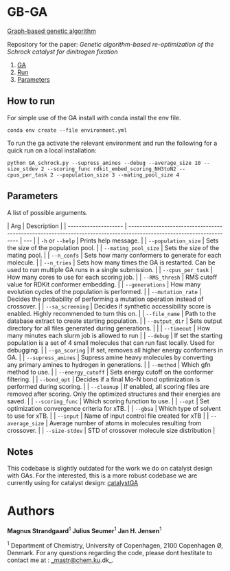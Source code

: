 # GB-GA

[Graph-based genetic algorithm](http://dx.doi.org/10.1039/C8SC05372C)

Repository for the paper: _Genetic algorithm-based re-optimization of the Schrock catalyst for dinitrogen fixation_

1. [GA](#gb-ga)
2. [Run](#how-to-run)
3. [Parameters](#parameters)

## How to run

For simple use of the GA install with conda install the env file.

    conda env create --file environment.yml

To run the ga activate the relevant environment and run the following for a quick run on a local installation:

```
python GA_schrock.py --supress_amines --debug --average_size 10 --size_stdev 2 --scoring_func rdkit_embed_scoring_NH3toN2 --cpus_per_task 2 --population_size 3 --mating_pool_size 4
```

## Parameters

A list of possible arguments.

| Arg                  | Description                                                                                                          |
| -------------------- | -------------------------------------------------------------------------------------------------------------------- | --- |
| `-h` or `--help`     | Prints help message.                                                                                                 |
| `--population_size`  | Sets the size of the population pool.                                                                                |
| `--mating_pool_size` | Sets the size of the mating pool.                                                                                    |
| `--n_confs`          | Sets how many conformers to generate for each molecule.                                                              |
| `--n_tries`          | Sets how many times the GA is restarted. Can be used to run multiple GA runs in a single submission.                 |
| `--cpus_per_task`    | How many cores to use for each scoring job.                                                                          |
| `--RMS_thresh`       | RMS cutoff value for RDKit conformer embedding.                                                                      |
| `--generations`      | How many evolution cycles of the population is performed.                                                            |
| `--mutation_rate`    | Decides the probability of performing a mutation operation instead of crossover.                                     |
| `--sa_screening`     | Decides if synthetic accessibility score is enabled. Highly recommended to turn this on.                             |
| `--file_name`        | Path to the database extract to create starting population.                                                          |
| `--output_dir`       | Sets output directory for all files generated during generations.                                                    |     |
| `--timeout`          | How many minutes each slurm job is allowed to run                                                                    |
| `--debug`            | If set the starting population is a set of 4 small molecules that can run fast locally. Used for debugging.          |
| `--ga_scoring`       | If set, removes all higher energy conformers in GA.                                                                  |
| `--supress_amines`   | Supress amine heavy molecules by converting any primary amines to hydrogen in generations.                           |
| `--method`           | Which gfn method to use.                                                                                             |
| `--energy_cutoff`    | Sets energy cutoff on the conformer filtering.                                                                       |
| `--bond_opt`         | Decides if a final Mo-N bond optimization is performed during scoring.                                               |
| `--cleanup`          | If enabled, all scoring files are removed after scoring. Only the optimized structures and their energies are saved. |
| `--scoring_func`     | Which scoring function to use.                                                                                       |
| `--opt`              | Set optimization convergence criteria for xTB.                                                                       |
| `--gbsa`             | Which type of solvent to use for xTB.                                                                                |
| `--input`            | Name of input control file created for xTB                                                                           |
| `--average_size`     | Average number of atoms in molecules resulting from crossover.                                                       |
| `--size-stdev`       | STD of crossover molecule size distribution                                                                          |

## Notes

This codebase is slightly outdated for the work we do on catalyst design with GAs. For the interested, this is a more robust codebase we are currently using for catalyst design: [catalystGA](https://github.com/juius/catalystGA)

# Authors

**Magnus Strandgaard**<sup>1</sup>
**Julius Seumer**<sup>1</sup>
**Jan H. Jensen**<sup>1</sup>

<sup>1</sup> Department of Chemistry, University of Copenhagen, 2100 Copenhagen Ø, Denmark.
For any questions regarding the code, please dont hestitate to contact me at : _mastr@chem.ku.dk_.
